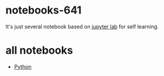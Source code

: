 # notebooks-641
It's just several notebook based on [jupyter lab](https://jupyterlab.readthedocs.io/en/stable/getting_started/overview.html) for self learning.
# all notebooks
- [Python](https://nbviewer.jupyter.org/github/liuxiyang641/notebooks-641/tree/master/python-notebook/)
